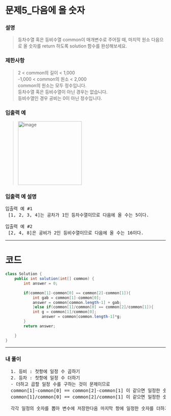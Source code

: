 # 문제5_다음에 올 숫자
###  설명
> 등차수열 혹은 등비수열 common이 매개변수로 주어질 때, 마지막 원소 다음으로 올 숫자를 return 하도록 solution 함수를 완성해보세요.

### 제한사항
>2 < common의 길이 < 1,000 <br>
-1,000 < common의 원소 < 2,000 <br>
common의 원소는 모두 정수입니다. <br>
등차수열 혹은 등비수열이 아닌 경우는 없습니다. <br>
등비수열인 경우 공비는 0이 아닌 정수입니다. <br>

### 입출력 예
> <img width="200" alt="image" src="https://github.com/OliviaKimHJ/CodingTest/assets/119272364/bc08e241-d4e1-450d-877f-aba397d880ba">

### 입출력 예 설명
<pre>
입출력 예 #1
 [1, 2, 3, 4]는 공차가 1인 등차수열이므로 다음에 올 수는 5이다.

입출력 예 #2
 [2, 4, 8]은 공비가 2인 등비수열이므로 다음에 올 수는 16이다.
</pre>
------
# 코드
```java
class Solution {
    public int solution(int[] common) {
        int answer = 0;
        
        if(common[1]-common[0] == common[2]-common[1]){
            int gab = common[1]-common[0];
            answer = common[common.length-1] + gab;
            }else if(common[1]/common[0] == common[2]/common[1]){
            int g = common[1]/common[0];
                answer = common[common.length-1]*g;
        }
        return answer;
        
    }
}
```

---

### 내 풀이
<pre>
  1. 등비 : 첫항에 일정 수 곱하기
  2. 등차 : 첫항에 일정 수 더하기
  - 더하고 곱할 일정 수를 구하는 것이 문제이므로
  common[1]-common[0] == common[2]-common[1] 이 같으면 일정한 숫자를 의미한다. (1)
  common[1]/common[0] == common[2]/common[1] 이 같으면 일정한 숫자를 의미한다. (2)

  각각 일정의 숫자를 뽑아 변수에 저장한다음 마지막 항에 일정한 숫자를 더하거나 곱한 값을 넣어준다.
</pre>
